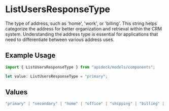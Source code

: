 # ListUsersResponseType

The type of address, such as 'home', 'work', or 'billing'. This string helps categorize the address for better organization and retrieval within the CRM system. Understanding the address type is essential for applications that need to differentiate between various address uses.

## Example Usage

```typescript
import { ListUsersResponseType } from "apideck/models/components";

let value: ListUsersResponseType = "primary";
```

## Values

```typescript
"primary" | "secondary" | "home" | "office" | "shipping" | "billing" | "other"
```